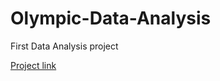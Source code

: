 # Olympic-Data-Analysis
First Data Analysis project

[Project link](https://olympic-data-analysis-xqn5.onrender.com)

